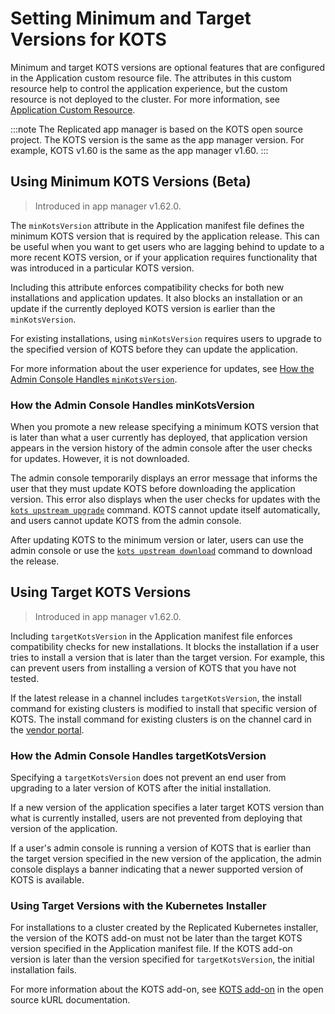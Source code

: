 # Setting Minimum and Target Versions for KOTS

Minimum and target KOTS versions are optional features that are configured in the Application custom resource file. The attributes in this custom resource help to control the application experience, but the custom resource is not deployed to the cluster. For more information, see [Application Custom Resource](../reference/custom-resource-application).

:::note
The Replicated app manager is based on the KOTS open source project. The KOTS version is the same as the app manager version. For example, KOTS v1.60 is the same as the app manager v1.60.
:::

## Using Minimum KOTS Versions (Beta)

>Introduced in app manager v1.62.0.

The `minKotsVersion` attribute in the Application manifest file defines the minimum KOTS version that is required by the application release. This can be useful when you want to get users who are lagging behind to update to a more recent KOTS version, or if your application requires functionality that was introduced in a particular KOTS version.

Including this attribute enforces compatibility checks for both new installations and application updates. It also blocks an installation or an update if the currently deployed KOTS version is earlier than the `minKotsVersion`.

For existing installations, using `minKotsVersion` requires users to upgrade to the specified version of KOTS before they can update the application.

For more information about the user experience for updates, see [How the Admin Console Handles `minKotsVersion`](#how-the-admin-console-handles-minkotsversion).

### How the Admin Console Handles minKotsVersion

When you promote a new release specifying a minimum KOTS version that is later than what a user currently has deployed, that application version appears in the version history of the admin console after the user checks for updates. However, it is not downloaded.

The admin console temporarily displays an error message that informs the user that they must update KOTS before downloading the application version. This error also displays when the user checks for updates with the [`kots upstream upgrade`](../reference/kots-cli-upstream-upgrade) command. KOTS cannot update itself automatically, and users cannot update KOTS from the admin console.

After updating KOTS to the minimum version or later, users can use the admin console or use the [`kots upstream download`](../reference/kots-cli-upstream-download) command to download the release.


## Using Target KOTS Versions

>Introduced in app manager v1.62.0.

 Including `targetKotsVersion` in the Application manifest file enforces compatibility checks for new installations. It blocks the installation if a user tries to install a version that is later than the target version. For example, this can prevent users from installing a version of KOTS that you have not tested.

If the latest release in a channel includes `targetKotsVersion`, the install command for existing clusters is modified to install that specific version of KOTS. The install command for existing clusters is on the channel card in the [vendor portal](https://vendor.replicated.com).

### How the Admin Console Handles targetKotsVersion

Specifying a `targetKotsVersion` does not prevent an end user from upgrading to a later version of KOTS after the initial installation.

If a new version of the application specifies a later target KOTS version than what is currently installed, users are not prevented from deploying that version of the application.

If a user's admin console is running a version of KOTS that is earlier than the target version specified in the new version of the application, the admin console displays a banner indicating that a newer supported version of KOTS is available.

### Using Target Versions with the Kubernetes Installer

For installations to a cluster created by the Replicated Kubernetes installer, the version of the KOTS add-on must not be later than the target KOTS version specified in the Application manifest file. If the KOTS add-on version is later than the version specified for `targetKotsVersion`, the initial installation fails.

For more information about the KOTS add-on, see [KOTS add-on](https://kurl.sh/docs/add-ons/kotsadm) in the open source kURL documentation.

